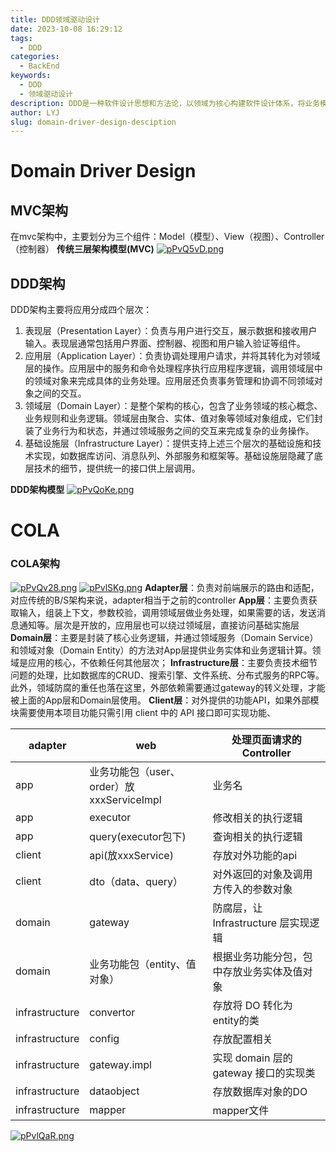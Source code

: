 ```yaml
---
title: DDD领域驱动设计
date: 2023-10-08 16:29:12
tags:
  - DDD
categories:
  - BackEnd
keywords:
  - DDD
  - 领域驱动设计
description: DDD是一种软件设计思想和方法论，以领域为核心构建软件设计体系，将业务模型抽象成领域模型进行拆解和封装。
author: LYJ
slug: domain-driver-design-desciption
---
```

# Domain Driver Design
## MVC架构
在mvc架构中，主要划分为三个组件：Model（模型）、View（视图）、Controller（控制器）
**传统三层架构模型(MVC)** [![pPvQ5vD.png](https://z1.ax1x.com/2023/10/08/pPvQ5vD.png)](https://imgse.com/i/pPvQ5vD)

## DDD架构
DDD架构主要将应用分成四个层次：

1. 表现层（Presentation Layer）：负责与用户进行交互，展示数据和接收用户输入。表现层通常包括用户界面、控制器、视图和用户输入验证等组件。
2. 应用层（Application Layer）：负责协调处理用户请求，并将其转化为对领域层的操作。应用层中的服务和命令处理程序执行应用程序逻辑，调用领域层中的领域对象来完成具体的业务处理。应用层还负责事务管理和协调不同领域对象之间的交互。
3. 领域层（Domain Layer）：是整个架构的核心，包含了业务领域的核心概念、业务规则和业务逻辑。领域层由聚合、实体、值对象等领域对象组成，它们封装了业务行为和状态，并通过领域服务之间的交互来完成复杂的业务操作。
4. 基础设施层（Infrastructure Layer）：提供支持上述三个层次的基础设施和技术实现，如数据库访问、消息队列、外部服务和框架等。基础设施层隐藏了底层技术的细节，提供统一的接口供上层调用。

**DDD架构模型**
[![pPvQoKe.png](https://z1.ax1x.com/2023/10/08/pPvQoKe.png)](https://imgse.com/i/pPvQoKe)

# COLA
### COLA架构
[![pPvQv28.png](https://z1.ax1x.com/2023/10/08/pPvQv28.png)](https://imgse.com/i/pPvQv28) [![pPvlSKg.png](https://z1.ax1x.com/2023/10/08/pPvlSKg.png)](https://imgse.com/i/pPvlSKg)
**Adapter层**：负责对前端展示的路由和适配，对应传统的B/S架构来说，adapter相当于之前的controller **App层**：主要负责获取输入，组装上下文，参数校验，调用领域层做业务处理，如果需要的话，发送消息通知等。层次是开放的，应用层也可以绕过领域层，直接访问基础实施层
**Domain层**：主要是封装了核心业务逻辑，并通过领域服务（Domain Service）和领域对象（Domain Entity）的方法对App层提供业务实体和业务逻辑计算。领域是应用的核心，不依赖任何其他层次； **Infrastructure层**：主要负责技术细节问题的处理，比如数据库的CRUD、搜索引擎、文件系统、分布式服务的RPC等。此外，领域防腐的重任也落在这里，外部依赖需要通过gateway的转义处理，才能被上面的App层和Domain层使用。 **Client层**：对外提供的功能API，如果外部模块需要使用本项目功能只需引用 client 中的 API 接口即可实现功能、

| adapter | web | 处理页面请求的Controller |
| --- | --- | --- |
| app | 业务功能包（user、order）放xxxServiceImpl | 业务名 |
| app | executor | 修改相关的执行逻辑 |
| app | query(executor包下) | 查询相关的执行逻辑 |
| client | api(放xxxService) | 存放对外功能的api |
| client | dto（data、query） | 对外返回的对象及调用方传入的参数对象 |
| domain | gateway | 防腐层，让 Infrastructure 层实现逻辑 |
| domain | 业务功能包（entity、值对象） | 根据业务功能分包，包中存放业务实体及值对象 |
| infrastructure | convertor | 存放将 DO 转化为 entity的类 |
| infrastructure | config | 存放配置相关 |
| infrastructure | gateway.impl | 实现 domain 层的 gateway 接口的实现类 |
| infrastructure | dataobject | 存放数据库对象的DO |
| infrastructure | mapper | mapper文件 |

[![pPvlQaR.png](https://z1.ax1x.com/2023/10/08/pPvlQaR.png)](https://imgse.com/i/pPvlQaR)

